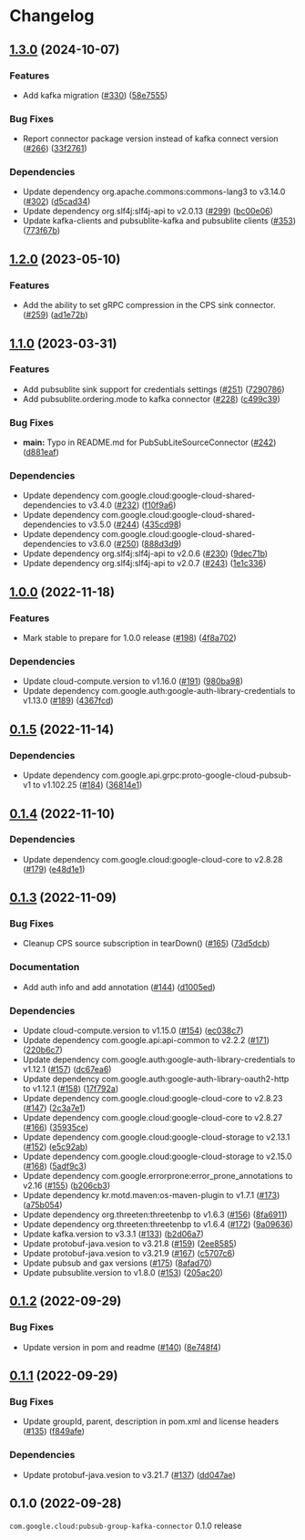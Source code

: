 # Changelog

## [1.3.0](https://github.com/googleapis/java-pubsub-group-kafka-connector/compare/v1.2.0...v1.3.0) (2024-10-07)


### Features

* Add kafka migration ([#330](https://github.com/googleapis/java-pubsub-group-kafka-connector/issues/330)) ([58e7555](https://github.com/googleapis/java-pubsub-group-kafka-connector/commit/58e7555831e63264d0b7fda19291629105a085ff))


### Bug Fixes

* Report connector package version instead of kafka connect version ([#266](https://github.com/googleapis/java-pubsub-group-kafka-connector/issues/266)) ([33f2761](https://github.com/googleapis/java-pubsub-group-kafka-connector/commit/33f2761b303f267b4fa6af9e2acf88a71b210f4b))


### Dependencies

* Update dependency org.apache.commons:commons-lang3 to v3.14.0 ([#302](https://github.com/googleapis/java-pubsub-group-kafka-connector/issues/302)) ([d5cad34](https://github.com/googleapis/java-pubsub-group-kafka-connector/commit/d5cad346dfd68c5c86186bbc44a5acf2174760cb))
* Update dependency org.slf4j:slf4j-api to v2.0.13 ([#299](https://github.com/googleapis/java-pubsub-group-kafka-connector/issues/299)) ([bc00e06](https://github.com/googleapis/java-pubsub-group-kafka-connector/commit/bc00e06b260de129dc6c0e5e2d36c6fa0e393ffa))
* Update kafka-clients and pubsublite-kafka and pubsublite clients ([#353](https://github.com/googleapis/java-pubsub-group-kafka-connector/issues/353)) ([773f67b](https://github.com/googleapis/java-pubsub-group-kafka-connector/commit/773f67b2bd8c20c9620b05c0c09a334ceac22567))

## [1.2.0](https://github.com/googleapis/java-pubsub-group-kafka-connector/compare/v1.1.0...v1.2.0) (2023-05-10)


### Features

* Add the ability to set gRPC compression in the CPS sink connector. ([#259](https://github.com/googleapis/java-pubsub-group-kafka-connector/issues/259)) ([ad1e72b](https://github.com/googleapis/java-pubsub-group-kafka-connector/commit/ad1e72b7a09d6034c5ec0009131f39aaef236a50))

## [1.1.0](https://github.com/googleapis/java-pubsub-group-kafka-connector/compare/v1.0.0...v1.1.0) (2023-03-31)


### Features

* Add pubsublite sink support for credentials settings ([#251](https://github.com/googleapis/java-pubsub-group-kafka-connector/issues/251)) ([7290786](https://github.com/googleapis/java-pubsub-group-kafka-connector/commit/7290786e82db354f1d310c599f84150a7ec0ef8b))
* Add pubsublite.ordering.mode to kafka connector ([#228](https://github.com/googleapis/java-pubsub-group-kafka-connector/issues/228)) ([c499c39](https://github.com/googleapis/java-pubsub-group-kafka-connector/commit/c499c395cef38f9bb4b52d157bc336bff0644b94))


### Bug Fixes

* **main:** Typo in README.md for PubSubLiteSourceConnector ([#242](https://github.com/googleapis/java-pubsub-group-kafka-connector/issues/242)) ([d881eaf](https://github.com/googleapis/java-pubsub-group-kafka-connector/commit/d881eafef9bf5ece2391a75bc3d2cb6208a20ba9))


### Dependencies

* Update dependency com.google.cloud:google-cloud-shared-dependencies to v3.4.0 ([#232](https://github.com/googleapis/java-pubsub-group-kafka-connector/issues/232)) ([f10f9a6](https://github.com/googleapis/java-pubsub-group-kafka-connector/commit/f10f9a6546eb6ea65b61fbbe4538edae81b524ab))
* Update dependency com.google.cloud:google-cloud-shared-dependencies to v3.5.0 ([#244](https://github.com/googleapis/java-pubsub-group-kafka-connector/issues/244)) ([435cd98](https://github.com/googleapis/java-pubsub-group-kafka-connector/commit/435cd98e3ae81f3d698e174782ac81199bdf756f))
* Update dependency com.google.cloud:google-cloud-shared-dependencies to v3.6.0 ([#250](https://github.com/googleapis/java-pubsub-group-kafka-connector/issues/250)) ([888d3d9](https://github.com/googleapis/java-pubsub-group-kafka-connector/commit/888d3d95ea01ae1535e6aba47fa71c6cb0f0e7e1))
* Update dependency org.slf4j:slf4j-api to v2.0.6 ([#230](https://github.com/googleapis/java-pubsub-group-kafka-connector/issues/230)) ([9dec71b](https://github.com/googleapis/java-pubsub-group-kafka-connector/commit/9dec71b8df9acdd738b4738ee060b13ff602e86b))
* Update dependency org.slf4j:slf4j-api to v2.0.7 ([#243](https://github.com/googleapis/java-pubsub-group-kafka-connector/issues/243)) ([1e1c336](https://github.com/googleapis/java-pubsub-group-kafka-connector/commit/1e1c33666ee1e0ef3fd45684054dcf25216004f8))

## [1.0.0](https://github.com/googleapis/java-pubsub-group-kafka-connector/compare/v0.1.5...v1.0.0) (2022-11-18)


### Features

* Mark stable to prepare for 1.0.0 release ([#198](https://github.com/googleapis/java-pubsub-group-kafka-connector/issues/198)) ([4f8a702](https://github.com/googleapis/java-pubsub-group-kafka-connector/commit/4f8a702863aa11d9a685286b601ad07df48ed785))


### Dependencies

* Update cloud-compute.version to v1.16.0 ([#191](https://github.com/googleapis/java-pubsub-group-kafka-connector/issues/191)) ([980ba98](https://github.com/googleapis/java-pubsub-group-kafka-connector/commit/980ba98724f771ae190ac3a984c8207a2c9214d8))
* Update dependency com.google.auth:google-auth-library-credentials to v1.13.0 ([#189](https://github.com/googleapis/java-pubsub-group-kafka-connector/issues/189)) ([4367fcd](https://github.com/googleapis/java-pubsub-group-kafka-connector/commit/4367fcd88d38cfdca9893518ea795a00437f7fc2))

## [0.1.5](https://github.com/googleapis/java-pubsub-group-kafka-connector/compare/v0.1.4...v0.1.5) (2022-11-14)


### Dependencies

* Update dependency com.google.api.grpc:proto-google-cloud-pubsub-v1 to v1.102.25 ([#184](https://github.com/googleapis/java-pubsub-group-kafka-connector/issues/184)) ([36814e1](https://github.com/googleapis/java-pubsub-group-kafka-connector/commit/36814e12b4f96a0edfff117fc065bdc75c59b1e2))

## [0.1.4](https://github.com/googleapis/java-pubsub-group-kafka-connector/compare/v0.1.3...v0.1.4) (2022-11-10)


### Dependencies

* Update dependency com.google.cloud:google-cloud-core to v2.8.28 ([#179](https://github.com/googleapis/java-pubsub-group-kafka-connector/issues/179)) ([e48d1e1](https://github.com/googleapis/java-pubsub-group-kafka-connector/commit/e48d1e118f03ef364db77c6c52a762ba8f455de9))

## [0.1.3](https://github.com/googleapis/java-pubsub-group-kafka-connector/compare/v0.1.2...v0.1.3) (2022-11-09)


### Bug Fixes

* Cleanup CPS source subscription in tearDown() ([#165](https://github.com/googleapis/java-pubsub-group-kafka-connector/issues/165)) ([73d5dcb](https://github.com/googleapis/java-pubsub-group-kafka-connector/commit/73d5dcbf018e20674e1b56c70e79dd3dfd5b4dbd))


### Documentation

* Add auth info and add annotation ([#144](https://github.com/googleapis/java-pubsub-group-kafka-connector/issues/144)) ([d1005ed](https://github.com/googleapis/java-pubsub-group-kafka-connector/commit/d1005ed70fb595bbfcc268fdd68d4db782b22036))


### Dependencies

* Update cloud-compute.version to v1.15.0 ([#154](https://github.com/googleapis/java-pubsub-group-kafka-connector/issues/154)) ([ec038c7](https://github.com/googleapis/java-pubsub-group-kafka-connector/commit/ec038c7a6042fed84e841ffe75e16f15528adc56))
* Update dependency com.google.api:api-common to v2.2.2 ([#171](https://github.com/googleapis/java-pubsub-group-kafka-connector/issues/171)) ([220b6c7](https://github.com/googleapis/java-pubsub-group-kafka-connector/commit/220b6c7503447cc6a485a96816d376d1c5c9a5cd))
* Update dependency com.google.auth:google-auth-library-credentials to v1.12.1 ([#157](https://github.com/googleapis/java-pubsub-group-kafka-connector/issues/157)) ([dc67ea6](https://github.com/googleapis/java-pubsub-group-kafka-connector/commit/dc67ea6b658a635f919af3c4305ef56dfc6852c1))
* Update dependency com.google.auth:google-auth-library-oauth2-http to v1.12.1 ([#158](https://github.com/googleapis/java-pubsub-group-kafka-connector/issues/158)) ([17f792a](https://github.com/googleapis/java-pubsub-group-kafka-connector/commit/17f792a9edd7096fe3458567e5a5fe38f18001bd))
* Update dependency com.google.cloud:google-cloud-core to v2.8.23 ([#147](https://github.com/googleapis/java-pubsub-group-kafka-connector/issues/147)) ([2c3a7e1](https://github.com/googleapis/java-pubsub-group-kafka-connector/commit/2c3a7e198850d29bf0ef843caec472b94e285e1b))
* Update dependency com.google.cloud:google-cloud-core to v2.8.27 ([#166](https://github.com/googleapis/java-pubsub-group-kafka-connector/issues/166)) ([35935ce](https://github.com/googleapis/java-pubsub-group-kafka-connector/commit/35935cee785a01da9cf75e1598b9979163fef027))
* Update dependency com.google.cloud:google-cloud-storage to v2.13.1 ([#152](https://github.com/googleapis/java-pubsub-group-kafka-connector/issues/152)) ([e5c92ab](https://github.com/googleapis/java-pubsub-group-kafka-connector/commit/e5c92abcb305c338109701f536608e74e57b0e2a))
* Update dependency com.google.cloud:google-cloud-storage to v2.15.0 ([#168](https://github.com/googleapis/java-pubsub-group-kafka-connector/issues/168)) ([5adf9c3](https://github.com/googleapis/java-pubsub-group-kafka-connector/commit/5adf9c3cf8a60b1bbc37e7f428a24361800c64fa))
* Update dependency com.google.errorprone:error_prone_annotations to v2.16 ([#155](https://github.com/googleapis/java-pubsub-group-kafka-connector/issues/155)) ([b206cb3](https://github.com/googleapis/java-pubsub-group-kafka-connector/commit/b206cb3a744088c753a651cea7eb5c7e212549e7))
* Update dependency kr.motd.maven:os-maven-plugin to v1.7.1 ([#173](https://github.com/googleapis/java-pubsub-group-kafka-connector/issues/173)) ([a75b054](https://github.com/googleapis/java-pubsub-group-kafka-connector/commit/a75b054174a9530840094790e848b635262d8368))
* Update dependency org.threeten:threetenbp to v1.6.3 ([#156](https://github.com/googleapis/java-pubsub-group-kafka-connector/issues/156)) ([8fa6911](https://github.com/googleapis/java-pubsub-group-kafka-connector/commit/8fa6911d44351a43c4bf9fde369c38501ef9ceb4))
* Update dependency org.threeten:threetenbp to v1.6.4 ([#172](https://github.com/googleapis/java-pubsub-group-kafka-connector/issues/172)) ([9a09636](https://github.com/googleapis/java-pubsub-group-kafka-connector/commit/9a0963622933f2990f97a520faf5806296f57bc8))
* Update kafka.version to v3.3.1 ([#133](https://github.com/googleapis/java-pubsub-group-kafka-connector/issues/133)) ([b2d06a7](https://github.com/googleapis/java-pubsub-group-kafka-connector/commit/b2d06a7f82d94452fde799367be71fc09f0a66f9))
* Update protobuf-java.vesion to v3.21.8 ([#159](https://github.com/googleapis/java-pubsub-group-kafka-connector/issues/159)) ([2ee8585](https://github.com/googleapis/java-pubsub-group-kafka-connector/commit/2ee85855bb77436ed7ac4aa50b07b0c0ef2310b5))
* Update protobuf-java.vesion to v3.21.9 ([#167](https://github.com/googleapis/java-pubsub-group-kafka-connector/issues/167)) ([c5707c6](https://github.com/googleapis/java-pubsub-group-kafka-connector/commit/c5707c6c6401de81eb08561aaa004d0c5eb23161))
* Update pubsub and gax versions ([#175](https://github.com/googleapis/java-pubsub-group-kafka-connector/issues/175)) ([8afad70](https://github.com/googleapis/java-pubsub-group-kafka-connector/commit/8afad70933439f8594cf3937763ebe5f83fd5b8d))
* Update pubsublite.version to v1.8.0 ([#153](https://github.com/googleapis/java-pubsub-group-kafka-connector/issues/153)) ([205ac20](https://github.com/googleapis/java-pubsub-group-kafka-connector/commit/205ac202ce583613d328d729f77a4cd998e8d6ee))

## [0.1.2](https://github.com/googleapis/java-pubsub-group-kafka-connector/compare/v0.1.1...v0.1.2) (2022-09-29)


### Bug Fixes

* Update version in pom and readme ([#140](https://github.com/googleapis/java-pubsub-group-kafka-connector/issues/140)) ([8e748f4](https://github.com/googleapis/java-pubsub-group-kafka-connector/commit/8e748f4f488219e88a397f6c20901f6ad5117168))

## [0.1.1](https://github.com/googleapis/java-pubsub-group-kafka-connector/compare/v0.1.0...v0.1.1) (2022-09-29)


### Bug Fixes

* Update groupId, parent, description in pom.xml and license headers ([#135](https://github.com/googleapis/java-pubsub-group-kafka-connector/issues/135)) ([f849afe](https://github.com/googleapis/java-pubsub-group-kafka-connector/commit/f849afeedc714d79bf86b8aa74b8683a55942eff))


### Dependencies

* Update protobuf-java.vesion to v3.21.7 ([#137](https://github.com/googleapis/java-pubsub-group-kafka-connector/issues/137)) ([dd047ae](https://github.com/googleapis/java-pubsub-group-kafka-connector/commit/dd047aefcd001300c67ee73af50f5fdd427fb8d1))

## 0.1.0 (2022-09-28)

`com.google.cloud:pubsub-group-kafka-connector` 0.1.0 release
